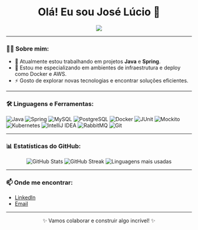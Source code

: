 <h1 align="center">Olá! Eu sou José Lúcio 👋</h1>

<p align="center">
  <img src="https://readme-typing-svg.demolab.com?font=Fira+Code&size=20&pause=1000&color=F75C7E&center=true&vCenter=true&width=435&lines=Desenvolvedor+Java;Estudante+de+Engenharia+da+Computação;Sempre+aprendendo+algo+novo!">
</p>

---

### 👨‍💻 Sobre mim:
- 💼 Atualmente estou trabalhando em projetos **Java** e **Spring**.
- 🌱 Estou me especializando em ambientes de infraestrutura e deploy como Docker e AWS.
- ⚡️ Gosto de explorar novas tecnologias e encontrar soluções eficientes.

---

### 🛠️ Linguagens e Ferramentas:
<div>
  <img src="https://img.shields.io/badge/Java-ED8B00?style=for-the-badge&logo=java&logoColor=white" alt="Java"/>
  <img src="https://img.shields.io/badge/Spring-6DB33F?style=for-the-badge&logo=spring&logoColor=white" alt="Spring"/>
  <img src="https://img.shields.io/badge/MySQL-4479A1?style=for-the-badge&logo=mysql&logoColor=white" alt="MySQL"/>
  <img src="https://img.shields.io/badge/PostgreSQL-336791?style=for-the-badge&logo=postgresql&logoColor=white" alt="PostgreSQL"/>
  <img src="https://img.shields.io/badge/Docker-2496ED?style=for-the-badge&logo=docker&logoColor=white" alt="Docker"/>
  <img src="https://img.shields.io/badge/JUnit-25A162?style=for-the-badge&logo=junit5&logoColor=white" alt="JUnit"/>
  <img src="https://img.shields.io/badge/Mockito-FFB86C?style=for-the-badge&logo=mockito&logoColor=white" alt="Mockito"/>
  <img src="https://img.shields.io/badge/Kubernetes-326CE5?style=for-the-badge&logo=kubernetes&logoColor=white" alt="Kubernetes"/>
  <img src="https://img.shields.io/badge/IntelliJ_IDEA-000000?style=for-the-badge&logo=intellij-idea&logoColor=white" alt="IntelliJ IDEA"/>
  <img src="https://img.shields.io/badge/RabbitMQ-FF6600?style=for-the-badge&logo=rabbitmq&logoColor=white" alt="RabbitMQ"/>
  <img src="https://img.shields.io/badge/Git-F05032?style=for-the-badge&logo=git&logoColor=white" alt="Git"/>
</div>

---

### 📊 Estatísticas do GitHub:
<div align="center">
  <img src="https://github-readme-stats.vercel.app/api?username=LuciosGIT&show_icons=true&theme=tokyonight" alt="GitHub Stats"/>
  <img src="https://github-readme-streak-stats.herokuapp.com/?user=LuciosGIT&theme=tokyonight" alt="GitHub Streak"/>
  <img src="https://github-profile-summary-cards.vercel.app/api/cards/repos-per-language?username=LuciosGIT&theme=tokyonight" alt="Linguagens mais usadas"/>
</div>

---

### 📫 Onde me encontrar:
- [LinkedIn](https://linkedin.com/in/jluciojunior)
- [Email](mailto:jlucioosjunior@gmail.com)

---

<p align="center">✨ Vamos colaborar e construir algo incrível! ✨</p>
